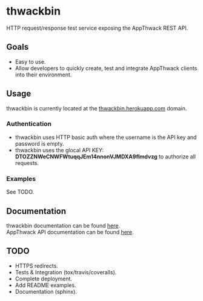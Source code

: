 thwackbin
=========

HTTP request/response test service exposing the AppThwack REST API.

## Goals

* Easy to use.
* Allow developers to quickly create, test and integrate AppThwack clients into their environment.

## Usage

thwackbin is currently located at the [thwackbin.herokuapp.com](thwackbin.herokuapp.com) domain.

### Authentication

* thwackbin uses HTTP basic auth where the username is the API key and password is empty.
* thwackbin uses the glocal API KEY: **DTOZZNWeCNWFWtuqqJEm14nnonVJMDXA9flmdvzg** to authorize all requests.

### Examples

See TODO.

## Documentation

thwackbin documentation can be found [here]().  
AppThwack API documentation can be found [here](https://appthwack.com/docs/api).

## TODO

* HTTPS redirects.
* Tests & Integration (tox/travis/coveralls).
* Complete deployment.
* Add README examples.
* Documentation (sphinx).